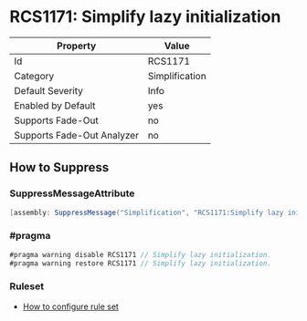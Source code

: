 # RCS1171: Simplify lazy initialization

Property | Value
--- | --- 
Id | RCS1171
Category | Simplification
Default Severity | Info
Enabled by Default | yes
Supports Fade-Out | no
Supports Fade-Out Analyzer | no

## How to Suppress

### SuppressMessageAttribute

```csharp
[assembly: SuppressMessage("Simplification", "RCS1171:Simplify lazy initialization.", Justification = "<Pending>")]
```

### \#pragma

```csharp
#pragma warning disable RCS1171 // Simplify lazy initialization.
#pragma warning restore RCS1171 // Simplify lazy initialization.
```

### Ruleset

* [How to configure rule set](../HowToConfigureAnalyzers.md)

